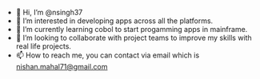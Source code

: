 - 👋 Hi, I’m @nsingh37
- 👀 I’m interested in developing apps across all the platforms.
- 🌱 I’m currently learning cobol to start progamming apps in mainframe.
- 💞️ I’m looking to collaborate with project teams to improve my skills with real life projects.
- 📫 How to reach me, you can contact via email which is nishan.mahal71@gmail.com

<!---
nsingh37/nsingh37 is a ✨ special ✨ repository because its `README.md` (this file) appears on your GitHub profile.
You can click the Preview link to take a look at your changes.
--->
